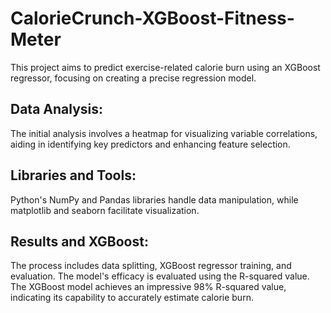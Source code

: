 # CalorieCrunch-XGBoost-Fitness-Meter

This project aims to predict exercise-related calorie burn using an XGBoost regressor, focusing on creating a precise regression model.  

## Data Analysis:  

The initial analysis involves a heatmap for visualizing variable correlations, aiding in identifying key predictors and enhancing feature selection.  

## Libraries and Tools:  

Python's NumPy and Pandas libraries handle data manipulation, while matplotlib and seaborn facilitate visualization.  

## Results and XGBoost:  

The process includes data splitting, XGBoost regressor training, and evaluation. The model's efficacy is evaluated using the R-squared value.  
The XGBoost model achieves an impressive 98% R-squared value, indicating its capability to accurately estimate calorie burn.
